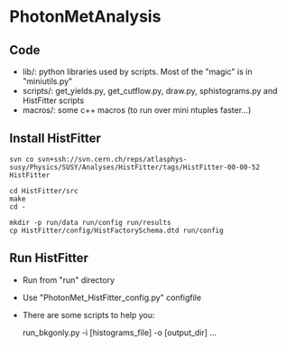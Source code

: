 PhotonMetAnalysis
=================

## Code

* lib/: python libraries used by scripts. Most of the "magic" is in "miniutils.py"
* scripts/: get_yields.py, get_cutflow.py, draw.py, sphistograms.py and HistFitter scripts
* macros/: some c++ macros (to run over mini ntuples faster...)


## Install HistFitter

    svn co svn+ssh://svn.cern.ch/reps/atlasphys-susy/Physics/SUSY/Analyses/HistFitter/tags/HistFitter-00-00-52 HistFitter

    cd HistFitter/src
    make 
    cd -

    mkdir -p run/data run/config run/results
    cp HistFitter/config/HistFactorySchema.dtd run/config

## Run HistFitter

* Run from "run" directory
* Use "PhotonMet_HistFitter_config.py" configfile
* There are some scripts to help you:

    run_bkgonly.py -i [histograms_file] -o [output_dir] ...
